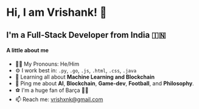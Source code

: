 # Hi, I am Vrishank! 👋

## I'm a Full-Stack Developer from India 🇮🇳

#### A little about me
- 👦🏻 My Pronouns: He/Him
- ⚙️ I work best in: `.py`, `.go`, `.js`, `.html`, `.css`, `.java`
- 🌱 Learning all about **Machine Learning and Blockchain**
- 💬 Ping me about **AI**, **Blockchain**, **Game-dev**, **Football**, and **Philosophy**.
- ⚽️ I'm a huge fan of Barça 🔵🔴
- 📫 Reach me: vrishxnk@gmail.com
